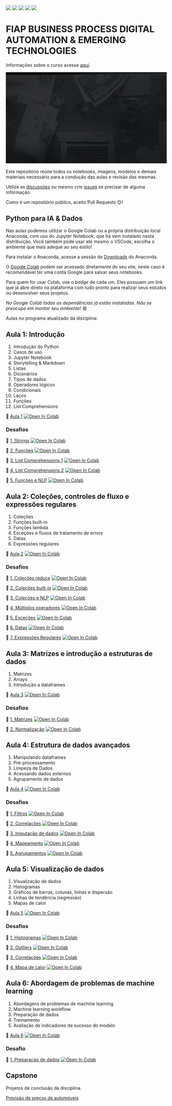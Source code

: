 ![](https://img.shields.io/github/repo-size/michelpf/fiap-bpm-python-dados-ia)
![](https://img.shields.io/github/issues/michelpf/fiap-bpm-python-dados-ia)
![](https://img.shields.io/github/stars/michelpf/fiap-bpm-python-dados-ia)
![](https://img.shields.io/github/watchers/michelpf/fiap-bpm-python-dados-ia)
![](https://img.shields.io/github/last-commit/michelpf/fiap-bpm-python-dados-ia)


# FIAP BUSINESS PROCESS DIGITAL AUTOMATION & EMERGING TECHNOLOGIES

Informações sobre o curso acesse [aqui](https://www.fiap.com.br/mba/mba-em-gestao-por-processos/).

![alt text](/bpm.jpg)

Este repositório reúne todos os notebooks, imagens, modelos e demais materiais necessário para a condução das aulas e revisão das mesmas.

Utilize as [discussões](https://github.com/michelpf/fiap-bpm-python-dados-ia/discussions) ou mesmo crie [issues](https://github.com/michelpf/fiap-bpm-python-dados-ia/issues) se precisar de alguma informação.

Como é um repositório público, aceito Pull Requests 😊!

## Python para IA & Dados

Nas aulas podemos utilizar o Google Colab ou a própria distribuição local Anaconda, com uso do Jupyter Notebook, que há vem instalado nesta distribuição. Você também pode usar até mesmo o VSCode, escolha o ambiente que mais adeque ao seu estilo!

Para instalar o Anaconda, acesse a sessão de [Downloads](https://www.anaconda.com/download) do Anaconda.

O [Google Colab](https://colab.research.google.com/) podem ser acessado diretamente do seu site, neste caso é recomendável ter uma conta Google para salvar seus notebooks.

Para quem for usar Colab, use o _badge_ de cada um. Eles possuem um link que já abre direto na plataforma com tudo pronto para realizar seus estudos ou desenvolver seus projetos.

_No Google Colab todas as dependências já estão instaladas. Não se preocupe em montar seu ambiente!_ 😄

Aulas no programa atualizado da disciplina:

## Aula 1: Introdução

1. Introdução do Python
2. Casos de uso
3. Jupyter Notebook
4. Storytelling & Markdown
5. Listas
6. Dicionários
7. Tipos de dados
8. Operadores lógicos
9. Condicionais
10. Laços
11. Funções
12. List Comprehensions

📙 [Aula 1](https://github.com/michelpf/fiap-bpm-python-dados-ia/blob/main/aula-1-introducao-listas/aula-1.ipynb) [![Open In Colab](https://colab.research.google.com/assets/colab-badge.svg)](https://colab.research.google.com/github/michelpf/fiap-bpm-python-dados-ia/blob/main/aula-1-introducao-listas/aula-1.ipynb) 


### Desafios

📘 [1. Strings](https://github.com/michelpf/fiap-bpm-python-dados-ia/blob/main/aula-1-introducao-listas/aula-1-desafio-1.ipynb) [![Open In Colab](https://colab.research.google.com/assets/colab-badge.svg)](https://colab.research.google.com/github/michelpf/fiap-bpm-python-dados-ia/blob/main/aula-1-introducao-listas/aula-1-desafio-1.ipynb) 

📘 [2. Funções](https://github.com/michelpf/fiap-bpm-python-dados-ia/blob/main/aula-1-introducao-listas/aula-1-desafio-2.ipynb) [![Open In Colab](https://colab.research.google.com/assets/colab-badge.svg)](https://colab.research.google.com/github/michelpf/fiap-bpm-python-dados-ia/blob/main/aula-1-introducao-listas/aula-1-desafio-2.ipynb) 

📘 [3. List Comprehensions 1](https://github.com/michelpf/fiap-bpm-python-dados-ia/blob/main/aula-1-introducao-listas/aula-1-desafio-3.ipynb) [![Open In Colab](https://colab.research.google.com/assets/colab-badge.svg)](https://colab.research.google.com/github/michelpf/fiap-bpm-python-dados-ia/blob/main/aula-1-introducao-listas/aula-1-desafio-3.ipynb) 

📘 [4. List Comprehensions 2](https://github.com/michelpf/fiap-bpm-python-dados-ia/blob/main/aula-1-introducao-listas/aula-1-desafio-4.ipynb) [![Open In Colab](https://colab.research.google.com/assets/colab-badge.svg)](https://colab.research.google.com/github/michelpf/fiap-bpm-python-dados-ia/blob/main/aula-1-introducao-listas/aula-1-desafio-4.ipynb) 

📘 [5. Funções e NLP](https://github.com/michelpf/fiap-bpm-python-dados-ia/blob/main/aula-1-introducao-listas/aula-1-desafio-5.ipynb) [![Open In Colab](https://colab.research.google.com/assets/colab-badge.svg)](https://colab.research.google.com/github/michelpf/fiap-bpm-python-dados-ia/blob/main/aula-1-introducao-listas/aula-1-desafio-5.ipynb) 

## Aula 2: Coleções, controles de fluxo e expressões regulares

1. Coleções
2. Funções built-in
3. Funções lambda
4. Exceções e fluxos de tratamento de errors
5. Datas
6. Expressões regulares

📙 [Aula 2](https://github.com/michelpf/fiap-bpm-python-dados-ia/blob/main/aula-2-colecoes-excecoes-datas-regex/aula-2.ipynb) [![Open In Colab](https://colab.research.google.com/assets/colab-badge.svg)](https://colab.research.google.com/github/michelpf/fiap-bpm-python-dados-ia/blob/main/aula-2-colecoes-excecoes-datas-regex/aula-2.ipynb) 


### Desafios

📘 [1. Coleções reduce](https://github.com/michelpf/fiap-bpm-python-dados-ia/blob/main/aula-2-colecoes-excecoes-datas-regex/aula-2-desafio-1.ipynb) [![Open In Colab](https://colab.research.google.com/assets/colab-badge.svg)](https://colab.research.google.com/github/michelpf/fiap-bpm-python-dados-ia/blob/main/aula-2-colecoes-excecoes-datas-regex/aula-2-desafio-1.ipynb) 

📘 [2. Coleções built-in](https://github.com/michelpf/fiap-bpm-python-dados-ia/blob/main/aula-2-colecoes-excecoes-datas-regex/aula-2-desafio-2.ipynb) [![Open In Colab](https://colab.research.google.com/assets/colab-badge.svg)](https://colab.research.google.com/github/michelpf/fiap-bpm-python-dados-ia/blob/main/aula-2-colecoes-excecoes-datas-regex/aula-2-desafio-2.ipynb) 

📘 [3. Coleções e NLP](https://github.com/michelpf/fiap-bpm-python-dados-ia/blob/main/aula-2-colecoes-excecoes-datas-regex/aula-2-desafio-3.ipynb) [![Open In Colab](https://colab.research.google.com/assets/colab-badge.svg)](https://colab.research.google.com/github/michelpf/fiap-bpm-python-dados-ia/blob/main/aula-2-colecoes-excecoes-datas-regex/aula-2-desafio-3.ipynb) 

📘 [4. Múltiplos operadores](https://github.com/michelpf/fiap-bpm-python-dados-ia/blob/main/aula-2-colecoes-excecoes-datas-regex/aula-2-desafio-4.ipynb) [![Open In Colab](https://colab.research.google.com/assets/colab-badge.svg)](https://colab.research.google.com/github/michelpf/fiap-bpm-python-dados-ia/blob/main/aula-2-colecoes-excecoes-datas-regex/aula-2-desafio-4.ipynb) 

📘 [5. Exceções](https://github.com/michelpf/fiap-bpm-python-dados-ia/blob/main/aula-2-colecoes-excecoes-datas-regex/aula-2-desafio-5.ipynb) [![Open In Colab](https://colab.research.google.com/assets/colab-badge.svg)](https://colab.research.google.com/github/michelpf/fiap-bpm-python-dados-ia/blob/main/aula-2-colecoes-excecoes-datas-regex/aula-2-desafio-5.ipynb) 

📘 [6. Datas](https://github.com/michelpf/fiap-bpm-python-dados-ia/blob/main/aula-2-colecoes-excecoes-datas-regex/aula-2-desafio-6.ipynb) [![Open In Colab](https://colab.research.google.com/assets/colab-badge.svg)](https://colab.research.google.com/github/michelpf/fiap-bpm-python-dados-ia/blob/main/aula-2-colecoes-excecoes-datas-regex/aula-2-desafio-6.ipynb) 

📘 [7. Expressões Regulares](https://github.com/michelpf/fiap-bpm-python-dados-ia/blob/main/aula-2-colecoes-excecoes-datas-regex/aula-2-desafio-7.ipynb) [![Open In Colab](https://colab.research.google.com/assets/colab-badge.svg)](https://colab.research.google.com/github/michelpf/fiap-bpm-python-dados-ia/blob/main/aula-2-colecoes-excecoes-datas-regex/aula-2-desafio-7.ipynb) 


## Aula 3: Matrizes e introdução a estruturas de dados

1. Matrizes
2. Arrays
3. Introdução a dataframes

📙 [Aula 3](https://github.com/michelpf/fiap-bpm-python-dados-ia/blob/main/aula-3-numpy-pandas/aula-3.ipynb) [![Open In Colab](https://colab.research.google.com/assets/colab-badge.svg)](https://colab.research.google.com/github/michelpf/fiap-bpm-python-dados-ia/blob/main/aula-3-numpy-pandas/aula-3.ipynb) 


### Desafios

📘 [1. Matrizes](https://github.com/michelpf/fiap-bpm-python-dados-ia/blob/main/aula-3-numpy-pandas/aula-3-desafio-1.ipynb) [![Open In Colab](https://colab.research.google.com/assets/colab-badge.svg)](https://colab.research.google.com/github/michelpf/fiap-bpm-python-dados-ia/blob/main/aula-3-numpy-pandas/aula-3-desafio-1.ipynb) 

📘 [2. Normalização](https://github.com/michelpf/fiap-bpm-python-dados-ia/blob/main/aula-3-numpy-pandas/aula-3-desafio-2.ipynb) [![Open In Colab](https://colab.research.google.com/assets/colab-badge.svg)](https://colab.research.google.com/github/michelpf/fiap-bpm-python-dados-ia/blob/main/aula-3-numpy-pandas/aula-3-desafio-2.ipynb) 

## Aula 4: Estrutura de dados avançados

1. Manipulando dataframes
2. Pré-processamento
3. Limpeza de Dados
4. Acessando dados externos
5. Agrupamento de dados

📙 [Aula 4](https://github.com/michelpf/fiap-bpm-python-dados-ia/blob/main/aula-4-estruturas-de-dados-avancados/aula-4.ipynb) [![Open In Colab](https://colab.research.google.com/assets/colab-badge.svg)](https://colab.research.google.com/github/michelpf/fiap-bpm-python-dados-ia/blob/main/aula-4-estruturas-de-dados-avancados/aula-4.ipynb) 


### Desafios

📘 [1. Filtros](https://github.com/michelpf/fiap-bpm-python-dados-ia/blob/main/aula-4-estruturas-de-dados-avancados/aula-4-desafio-1.ipynb) [![Open In Colab](https://colab.research.google.com/assets/colab-badge.svg)](https://colab.research.google.com/github/michelpf/fiap-bpm-python-dados-ia/blob/main/aula-4-estruturas-de-dados-avancados/aula-4-desafio-1.ipynb) 

📘 [2. Correlações](https://github.com/michelpf/fiap-bpm-python-dados-ia/blob/main/aula-4-estruturas-de-dados-avancados/aula-4-desafio-2.ipynb) [![Open In Colab](https://colab.research.google.com/assets/colab-badge.svg)](https://colab.research.google.com/github/michelpf/fiap-bpm-python-dados-ia/blob/main/aula-4-estruturas-de-dados-avancados/aula-4-desafio-2.ipynb) 

📘 [3. Imputação de dados](https://github.com/michelpf/fiap-bpm-python-dados-ia/blob/main/aula-4-estruturas-de-dados-avancados/aula-4-desafio-3.ipynb) [![Open In Colab](https://colab.research.google.com/assets/colab-badge.svg)](https://colab.research.google.com/github/michelpf/fiap-bpm-python-dados-ia/blob/main/aula-4-estruturas-de-dados-avancados/aula-4-desafio-3.ipynb) 

📘 [4. Mapeamento](https://github.com/michelpf/fiap-bpm-python-dados-ia/blob/main/aula-4-estruturas-de-dados-avancados/aula-4-desafio-4.ipynb) [![Open In Colab](https://colab.research.google.com/assets/colab-badge.svg)](https://colab.research.google.com/github/michelpf/fiap-bpm-python-dados-ia/blob/main/aula-4-estruturas-de-dados-avancados/aula-4-desafio-4.ipynb) 

📘 [5. Agrupamentos](https://github.com/michelpf/fiap-bpm-python-dados-ia/blob/main/aula-4-estruturas-de-dados-avancados/aula-4-desafio-5.ipynb) [![Open In Colab](https://colab.research.google.com/assets/colab-badge.svg)](https://colab.research.google.com/github/michelpf/fiap-bpm-python-dados-ia/blob/main/aula-4-estruturas-de-dados-avancados/aula-4-desafio-5.ipynb) 


## Aula 5: Visualização de dados

1. Visualização de dados
2. Histogramas
3. Gráficos de barras, colunas, linhas e dispersão
4. Linhas de tendência (regressão)
5. Mapas de calor

📙 [Aula 5](https://github.com/michelpf/fiap-bpm-python-dados-ia/blob/main/aula-5-visualizacao-de-dados/aula-5.ipynb) [![Open In Colab](https://colab.research.google.com/assets/colab-badge.svg)](https://colab.research.google.com/github/michelpf/fiap-bpm-python-dados-ia/blob/main/aula-5-visualizacao-de-dados/aula-5.ipynb) 


### Desafios

📘 [1. Histogramas](https://github.com/michelpf/fiap-bpm-python-dados-ia/blob/main/aula-5-visualizacao-de-dados/aula-5-desafio-1.ipynb) [![Open In Colab](https://colab.research.google.com/assets/colab-badge.svg)](https://colab.research.google.com/github/michelpf/fiap-bpm-python-dados-ia/blob/main/aula-5-visualizacao-de-dados/aula-5-desafio-1.ipynb) 

📘 [2. Outliers](https://github.com/michelpf/fiap-bpm-python-dados-ia/blob/main/aula-5-visualizacao-de-dados/aula-5-desafio-2.ipynb) [![Open In Colab](https://colab.research.google.com/assets/colab-badge.svg)](https://colab.research.google.com/github/michelpf/fiap-bpm-python-dados-ia/blob/main/aula-5-visualizacao-de-dados/aula-5-desafio-2.ipynb) 

📘 [3. Correlações](https://github.com/michelpf/fiap-bpm-python-dados-ia/blob/main/aula-5-visualizacao-de-dados/aula-5-desafio-3.ipynb) [![Open In Colab](https://colab.research.google.com/assets/colab-badge.svg)](https://colab.research.google.com/github/michelpf/fiap-bpm-python-dados-ia/blob/main/aula-5-visualizacao-de-dados/aula-5-desafio-3.ipynb) 

📘 [4. Mapa de calor](https://github.com/michelpf/fiap-bpm-python-dados-ia/blob/main/aula-5-visualizacao-de-dados/aula-5-desafio-4.ipynb) [![Open In Colab](https://colab.research.google.com/assets/colab-badge.svg)](https://colab.research.google.com/github/michelpf/fiap-bpm-python-dados-ia/blob/main/aula-5-visualizacao-de-dados/aula-5-desafio-4.ipynb) 


## Aula 6: Abordagem de problemas de machine learning

1. Abordagens de problemas de machine learning
2. Machine learning workflow
3. Preparação de dados
4. Treinamento
5. Avaliação de indicadores de sucesso do modelo

📙 [Aula 6](https://github.com/michelpf/fiap-bpm-python-dados-ia/blob/main/aula-6-machine-learning-pipeline/aula-6.ipynb) [![Open In Colab](https://colab.research.google.com/assets/colab-badge.svg)](https://colab.research.google.com/github/michelpf/fiap-bpm-python-dados-ia/blob/main/aula-6-machine-learning-pipeline/aula-6.ipynb) 


### Desafio

📘 [1. Preparação de dados](https://github.com/michelpf/fiap-bpm-python-dados-ia/blob/main/aula-6-machine-learning-pipeline/aula-6-desafio-1.ipynb) [![Open In Colab](https://colab.research.google.com/assets/colab-badge.svg)](https://colab.research.google.com/github/michelpf/fiap-bpm-python-dados-ia/blob/main/aula-6-machine-learning-pipeline/aula-6-desafio-1.ipynb) 

## Capstone

Projetos de conclusão da disciplina.

[Previsão de preços de automóveis](https://github.com/michelpf/fiap-bpm-python-dados-ia-estimativa-precos-automoveis)
